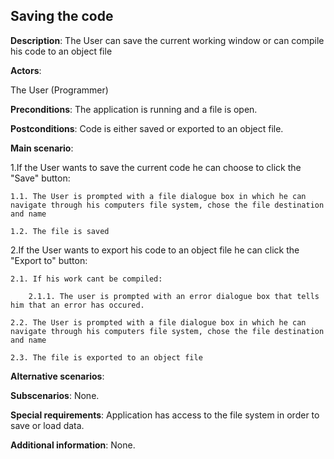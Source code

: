 ## Saving the code

**Description**:
The User can save the current working window or can compile his code to an object file

**Actors**:

The User (Programmer)

**Preconditions**:
The application is running and a file is open.

**Postconditions**:
Code is either saved or exported to an object file.

**Main scenario**:

1.If the User wants to save the current code he can choose to click the "Save" button:

    1.1. The User is prompted with a file dialogue box in which he can navigate through his computers file system, chose the file destination and name

    1.2. The file is saved

2.If the User wants to export his code to an object file he can click the "Export to" button:

    2.1. If his work cant be compiled:

        2.1.1. The user is prompted with an error dialogue box that tells him that an error has occured.

    2.2. The User is prompted with a file dialogue box in which he can navigate through his computers file system, chose the file destination and name

    2.3. The file is exported to an object file
    

**Alternative scenarios**:

**Subscenarios**: None.

**Special requirements**: Application has access to the file system in order to save or load data.

**Additional information**: None.
